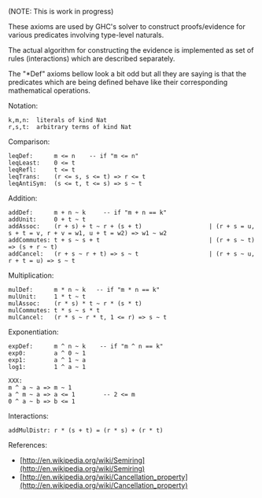 
(NOTE: This is work in progress)


These axioms are used by GHC's solver to construct proofs/evidence for various predicates involving type-level naturals.


The actual algorithm for constructing the evidence is implemented as set of rules (interactions) which are described separately.


The "\*Def" axioms bellow look a bit odd but all they are saying is that the predicates which are being defined behave like their corresponding mathematical operations.


Notation:

```wiki
k,m,n:  literals of kind Nat
r,s,t:  arbitrary terms of kind Nat
```


Comparison:

```wiki
leqDef:      m <= n    -- if "m <= n"
leqLeast:    0 <= t
leqRefl:     t <= t
leqTrans:    (r <= s, s <= t) => r <= t
leqAntiSym:  (s <= t, t <= s) => s ~ t
```


Addition:

```wiki
addDef:      m + n ~ k     -- if "m + n == k"
addUnit:     0 + t ~ t
addAssoc:    (r + s) + t ~ r + (s + t)                   | (r + s = u, s + t = v, r + v = w1, u + t = w2) => w1 ~ w2
addCommutes: t + s ~ s + t                               | (r + s ~ t) => (s + r ~ t)
addCancel:   (r + s ~ r + t) => s ~ t                    | (r + s ~ u, r + t = u) => s ~ t
```


Multiplication:

```wiki
mulDef:      m * n ~ k   -- if "m * n == k"
mulUnit:     1 * t ~ t
mulAssoc:    (r * s) * t ~ r * (s * t)
mulCommutes: t * s ~ s * t
mulCancel:   (r * s ~ r * t, 1 <= r) => s ~ t
```


Exponentiation:

```wiki
expDef:      m ^ n ~ k    -- if "m ^ n == k"
exp0:        a ^ 0 ~ 1
exp1:        a ^ 1 ~ a
log1:        1 ^ a ~ 1

XXX:
m ^ a ~ a => m ~ 1
a ^ m ~ a => a <= 1        -- 2 <= m
0 ^ a ~ b => b <= 1
```


Interactions:

```wiki
addMulDistr: r * (s + t) = (r * s) + (r * t)
```


References:


- [http://en.wikipedia.org/wiki/Semiring](http://en.wikipedia.org/wiki/Semiring)
- [http://en.wikipedia.org/wiki/Cancellation_property](http://en.wikipedia.org/wiki/Cancellation_property)
